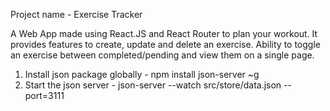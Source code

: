 Project name - Exercise Tracker

A Web App made using React.JS and React Router to plan your workout.
It provides features to create, update and delete an exercise.
Ability to toggle an exercise between completed/pending and view them on a single page.

1) Install json package globally - 
    npm install json-server ~g
2) Start the json server - 
    json-server --watch src/store/data.json --port=3111
